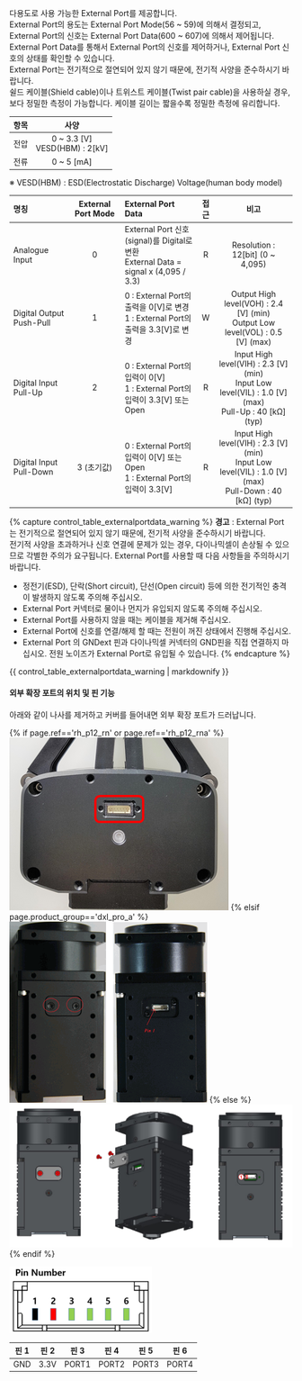 다용도로 사용 가능한 External Port를 제공합니다.  
External Port의 용도는 External Port Mode(56 ~ 59)에 의해서 결정되고, External Port의 신호는 External Port Data(600 ~ 607)에 의해서 제어됩니다.  
External Port Data를 통해서 External Port의 신호를 제어하거나, External Port 신호의 상태를 확인할 수 있습니다.  
External Port는 전기적으로 절연되어 있지 않기 때문에, 전기적 사양을 준수하시기 바랍니다.  
쉴드 케이블(Shield cable)이나 트위스트 케이블(Twist pair cable)을 사용하실 경우, 보다 정밀한 측정이 가능합니다. 케이블 길이는 짧을수록 정밀한 측정에 유리합니다.

| 항목 |                사양                |
|:----:|:----------------------------------:|
| 전압 | 0 ~ 3.3 [V]<br />VESD(HBM) : 2[kV] |
| 전류 |             0 ~ 5 [mA]             |

※ VESD(HBM) : ESD(Electrostatic Discharge) Voltage(human body model)

| 명칭                     | External Port Mode | External Port Data                                                                      | 접근 |                                                         비고                                                         |
|:-------------------------|:------------------:|:----------------------------------------------------------------------------------------|:----:|:--------------------------------------------------------------------------------------------------------------------:|
| Analogue Input           |         0          | External Port 신호(signal)를 Digital로 변환<br />External Data = signal x (4,095 / 3.3) |  R   |                                           Resolution : 12[bit] (0 ~ 4,095)                                           |
| Digital Output Push-Pull |         1          | 0 : External Port의 출력을 0[V]로 변경<br />1 : External Port의 출력을 3.3[V]로 변경    |  W   |                  Output High level(VOH) : 2.4 [V] (min)<br />Output Low level(VOL) : 0.5 [V] (max)                   |
| Digital Input Pull-Up    |         2          | 0 : External Port의 입력이 0[V]<br />1 : External Port의 입력이 3.3[V] 또는 Open        |  R   |  Input High level(VIH) : 2.3 [V] (min)<br />Input Low level(VIL) : 1.0 [V] (max)<br />Pull-Up : 40 [k&Omega;] (typ)  |
| Digital Input Pull-Down  |     3 (초기값)     | 0 : External Port의 입력이 0[V] 또는 Open <br />1 : External Port의 입력이 3.3[V]       |  R   | Input High level(VIH) : 2.3 [V] (min)<br />Input Low level(VIL) : 1.0 [V] (max)<br />Pull-Down : 40 [k&Omega;] (typ) |

{% capture control_table_externalportdata_warning %}
**경고** : External Port 는 전기적으로 절연되어 있지 않기 때문에, 전기적 사양을 준수하시기 바랍니다.  
전기적 사양을 초과하거나 신호 연결에 문제가 있는 경우, 다이나믹셀이 손상될 수 있으므로 각별한 주의가 요구됩니다. External Port를 사용할 때 다음 사항들을 주의하시기 바랍니다.
- 정전기(ESD), 단락(Short circuit), 단선(Open circuit) 등에 의한 전기적인 충격이 발생하지 않도록 주의해 주십시오.
- External Port 커넥터로 물이나 먼지가 유입되지 않도록 주의해 주십시오.
- External Port를 사용하지 않을 때는 케이블을 제거해 주십시오.
- External Port에 신호를 연결/해제 할 때는 전원이 꺼진 상태에서 진행해 주십시오.
- External Port 의 GNDext 핀과 다이나믹셀 커넥터의 GND핀을 직접 연결하지 마십시오. 전원 노이즈가 External Port로 유입될 수 있습니다.
{% endcapture %}

<div class="notice--danger">{{ control_table_externalportdata_warning | markdownify }}</div>

#### 외부 확장 포트의 위치 및 핀 기능
아래와 같이 나사를 제거하고 커버를 들어내면 외부 확장 포트가 드러납니다.

{% if page.ref=='rh_p12_rn' or page.ref=='rh_p12_rna' %}
![](/assets/images/platform/rh_p12_rn/rh_p12_rn_external_port.png)
{% elsif page.product_group=='dxl_pro_a' %}
![](/assets/images/dxl/pro/pro_external_port.png)
{% else %}
![](/assets/images/dxl/pro_plus/external_port.png)
{% endif %}

![](/assets/images/dxl/pro_plus/external_port_pinout.png)

| 핀 1 | 핀 2 | 핀 3  | 핀 4  | 핀 5  | 핀 6  |
|:----:|:----:|:-----:|:-----:|:-----:|:-----:|
| GND  | 3.3V | PORT1 | PORT2 | PORT3 | PORT4 |
